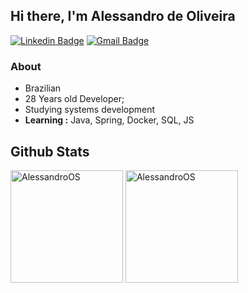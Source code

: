 ## Hi there, I'm Alessandro de Oliveira


[![Linkedin Badge](https://img.shields.io/badge/-Alessandro_de_Oliveira-blue?style=flat-square&logo=Linkedin&logoColor=white&link=https://www.linkedin.com/in/alessandroos//)](https://www.linkedin.com/in/alessandroos/) [![Gmail Badge](https://img.shields.io/badge/-alessandro12293@gmail.com-c14438?style=flat-square&logo=Gmail&logoColor=white&link=mailto:alessandro12293@gmail.com)](mailto:alessandro12293@gmail.com)  


### About
- Brazilian  
- 28 Years old Developer;  
- Studying systems development
- **Learning :** Java, Spring, Docker, SQL, JS

<h2><b>Github Stats</b></h2>
<p align="left">
    <img height="180em" src="https://github-readme-stats.vercel.app/api?username=AlessandroOS&count_private=true&show_icons=true&theme=vue-dark&include_all_commits=true" alt="AlessandroOS"/>
    <img height="180em" src="https://github-readme-stats.vercel.app/api/top-langs/?username=AlessandroOS&theme=vue-dark&hide=css,tcl,html" alt="AlessandroOS" />
</p>
